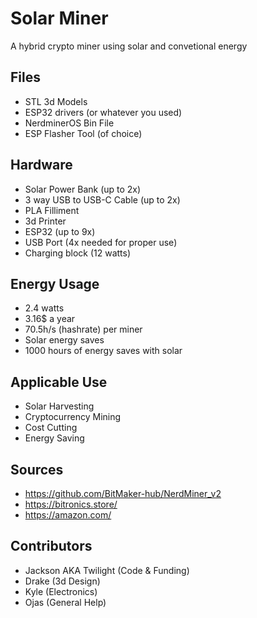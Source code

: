 # Solar Miner

A hybrid crypto miner using solar and convetional energy

## Files
- STL 3d Models
- ESP32 drivers (or whatever you used)
- NerdminerOS Bin File
- ESP Flasher Tool (of choice)

## Hardware
- Solar Power Bank (up to 2x)
- 3 way USB to USB-C Cable (up to 2x)
- PLA Filliment 
- 3d Printer
- ESP32 (up to 9x)
- USB Port (4x needed for proper use)
- Charging block (12 watts)

## Energy Usage
- 2.4 watts
- 3.16$ a year
- 70.5h/s (hashrate) per miner
- Solar energy saves
- 1000 hours of energy saves with solar

## Applicable Use 
- Solar Harvesting
- Cryptocurrency Mining
- Cost Cutting
- Energy Saving

## Sources
- https://github.com/BitMaker-hub/NerdMiner_v2
- https://bitronics.store/
- https://amazon.com/

## Contributors 
- Jackson AKA Twilight (Code & Funding)
- Drake (3d Design)
- Kyle (Electronics)
- Ojas (General Help)

